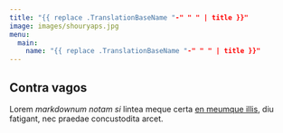```yaml
---
title: "{{ replace .TranslationBaseName "-" " " | title }}"
image: images/shouryaps.jpg
menu:
  main:
    name: "{{ replace .TranslationBaseName "-" " " | title }}"
---
```


## Contra vagos

Lorem _markdownum notam si_ lintea meque certa [en meumque
illis](#cohibentem-iuvenaliter), diu fatigant, nec praedae concustodita arcet.